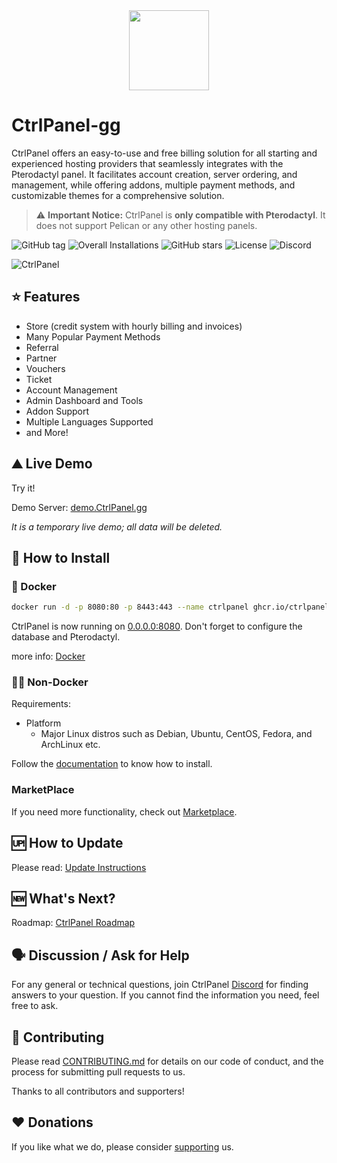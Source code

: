 <div align="center">
    <img src="https://ctrlpanel.gg/img/controlpanel.png" width="128" alt="" />
</div>

# CtrlPanel-gg

CtrlPanel offers an easy-to-use and free billing solution for all starting and experienced hosting providers that seamlessly integrates with the Pterodactyl panel. It facilitates account creation, server ordering, and management, while offering addons, multiple payment methods, and customizable themes for a comprehensive solution.

> ⚠️ **Important Notice:** CtrlPanel is **only compatible with Pterodactyl**. It does not support Pelican or any other hosting panels.

![GitHub tag](https://img.shields.io/github/tag/Ctrlpanel-gg/panel)
![Overall Installations](https://img.shields.io/badge/Overall%20Installations-5000%2B-green)
![GitHub stars](https://img.shields.io/github/stars/Ctrlpanel-gg/panel) <!--
this need update --> <!-- [![Crowdin](https://badges.crowdin.net/controlpanelgg/localized.svg)](https://crowdin.com/project/controlpanelgg) -->
![License](https://img.shields.io/github/license/Ctrlpanel-gg/panel)
![Discord](https://img.shields.io/discord/787829714483019826)

![CtrlPanel](https://user-images.githubusercontent.com/67899387/214684708-739c1d21-06e8-4dec-a4f1-81533a46cc7e.png)

## ⭐ Features

- Store (credit system with hourly billing and invoices)
- Many Popular Payment Methods
- Referral
- Partner
- Vouchers
- Ticket
- Account Management
- Admin Dashboard and Tools
- Addon Support
- Multiple Languages Supported
- and More!

## ⛰️ Live Demo

Try it!

Demo Server: [demo.CtrlPanel.gg](https://demo.CtrlPanel.gg)

*It is a temporary live demo; all data will be deleted.*

## 🔧 How to Install

### 🐳 Docker

```bash
docker run -d -p 8080:80 -p 8443:443 --name ctrlpanel ghcr.io/ctrlpanel-gg/panel:1.0.2
```

CtrlPanel is now running on [0.0.0.0:8080](http://0.0.0.0:8080). Don't forget to configure the database and Pterodactyl.

more info: [Docker](https://github.com/Ctrlpanel-gg/panel/blob/main/.github/docker/README.md)

### 💪🏻 Non-Docker

Requirements:

- Platform
  - Major Linux distros such as Debian, Ubuntu, CentOS, Fedora, and ArchLinux etc.

Follow the [documentation](https://ctrlpanel.gg/docs/intro) to know how to install.

### MarketPlace

If you need more functionality, check out [Marketplace](https://market.ctrlpanel.gg/).

## 🆙 How to Update

Please read: [Update Instructions](https://ctrlpanel.gg/docs/Installation/updating)

## 🆕 What's Next?

Roadmap: [CtrlPanel Roadmap](https://github.com/orgs/Ctrlpanel-gg/projects/1)

## 🗣️ Discussion / Ask for Help

For any general or technical questions, join CtrlPanel [Discord](https://discord.gg/4Y6HjD2uyU) for finding answers to your question. If you cannot find the information you need, feel free to ask.

## 🤝 Contributing

Please read [CONTRIBUTING.md](https://github.com/Ctrlpanel-gg/panel/blob/main/.github/CONTRIBUTING.md) for details on our code of conduct, and the process for submitting pull requests to us.

Thanks to all contributors and supporters!

## ♥️ Donations

If you like what we do, please consider [supporting](https://ctrlpanel.gg/docs/Contributing/donating) us.

